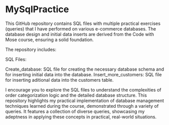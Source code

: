 # MySqlPractice

This GitHub repository contains SQL files with multiple practical exercises (queries) that I have performed on various e-commerce databases.
The database design and initial data inserts are derived from the Code with Mose course, ensuring a solid foundation. 

The repository includes:

SQL Files:

Create_database: SQL file for creating the necessary database schema and for inserting initial data into the database.
Insert_more_customers: SQL file for inserting aditional data into the customers table.

I encourage you to explore the SQL files to understand the complexities of order categorization logic and the detailed database structure. 
This repository highlights my practical implementation of database management techniques learned during the course, demonstrated through a variety of queries. 
It features a collection of diverse queries, showcasing my adeptness in applying these concepts in practical, real-world situations.
